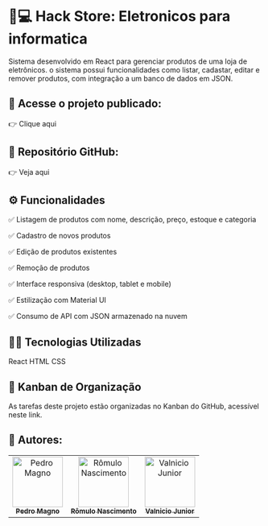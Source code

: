# 🏬💻 Hack Store: Eletronicos para informatica #
Sistema desenvolvido em React para gerenciar produtos de uma loja de eletrônicos. o sistema possui funcionalidades como listar, cadastar, editar e remover produtos, com integração a um banco de dados em JSON.

## 🔗 Acesse o projeto publicado: #  
👉 Clique aqui

## 🔗 Repositório GitHub: #
👉 Veja aqui


## ⚙️ Funcionalidades #
 
✅ Listagem de produtos com nome, descrição, preço, estoque e categoria

✅ Cadastro de novos produtos

✅ Edição de produtos existentes

✅ Remoção de produtos

✅ Interface responsiva (desktop, tablet e mobile)

✅ Estilização com Material UI

✅ Consumo de API com JSON armazenado na nuvem

## 👨‍💻 Tecnologias Utilizadas #

React
HTML CSS

## 📆 Kanban de Organização #
As tarefas deste projeto estão organizadas no Kanban do GitHub, acessível neste link.

</div>
<h2>🔷 Autores:</h2> 
<div>
  <table>
    <tr>
      <td align="center">
        <a href="https://github.com/PedroFontenel" >
          <img src="https://avatars.githubusercontent.com/u/191796822?v=4" alt="Pedro Magno"
            width="100px" >
          <br>
          <sub><b>Pedro Magno</b></sub>
        </a>
      </td>
      <td align="center">
        <a href="https://github.com/kaishiix">
          <img src="https://avatars.githubusercontent.com/u/200096745?v=4" alt="Rômulo Nascimento"
            width="100px" />
          <br />
          <sub><b>Rômulo Nascimento</b></sub>
        </a>
      </td>
      <td align="center">
          <a href="https://github.com/ValnicioJunior">
            <img src="https://avatars.githubusercontent.com/u/206711598?v=4" alt="Valnicio Junior"
             width="100px"/>
            <br />
            <sub><b>Valnicio Junior</b></sub>
          </a>
      </td>
    </tr>
  </table>
</div>

